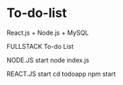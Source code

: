 # To-do-list

React.js + Node.js + MySQL 

FULLSTACK To-do List

NODE.JS start
 node index.js


REACT.JS start
  cd todoapp
  npm start
